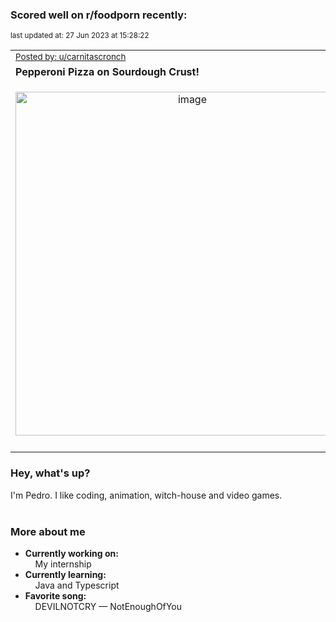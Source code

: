 ### Scored well on r/foodporn recently:

<p align="left"><sub>last updated at: 27 Jun 2023 at 15:28:22</sub></p>

|   |
| --- |
| <sub>[Posted by: u/carnitascronch][source]</sub> |
| **Pepperoni Pizza on Sourdough Crust!** | 
|<p align="center"> <img alt="image" src="https://i.redd.it/0r093amp7e8b1.jpg" width="550" /> </p>|
|   |

### Hey, what's up?

I'm Pedro. I like coding, animation, witch-house and video games.<br><br>

### More about me
- **Currently working on:**  
&nbsp;&nbsp;&nbsp;&nbsp;My internship
- **Currently learning:**  
&nbsp;&nbsp;&nbsp;&nbsp;Java and Typescript
- **Favorite song:**  
&nbsp;&nbsp;&nbsp;&nbsp;DEVILNOTCRY — NotEnoughOfYou<br><br>

  



  
  
  
[linkedin]: https://linkedin.com/in/pedro-h-r-gomes-8a487b14a/
[gmail]: mailto:pilique11@gmail.com
[source]: https://reddit.com/r/FoodPorn/comments/14jmokk/pepperoni_pizza_on_sourdough_crust/
[redditAPI]: https://www.reddit.com/dev/api/